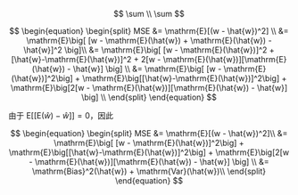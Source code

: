 $$
\sum \\
\sum
$$


$$
\begin{equation}
\begin{split}
MSE
 &= \mathrm{E}[(w - \hat{w})^2] \\
 &= \mathrm{E}\big[ [w - \mathrm{E}(\hat{w}) + \mathrm{E}(\hat{w}) - \hat{w}]^2 \big]\\
 &= \mathrm{E}\big[ [w - \mathrm{E}(\hat{w})]^2 + [\hat{w}-\mathrm{E}(\hat{w})]^2 + 2[w - \mathrm{E}(\hat{w})][\mathrm{E}(\hat{w}) - \hat{w}] \big] \\
 &= \mathrm{E}\big[ [w - \mathrm{E}(\hat{w})]^2\big] + \mathrm{E}\big[[\hat{w}-\mathrm{E}(\hat{w})]^2\big] + \mathrm{E}\big[2[w - \mathrm{E}(\hat{w})][\mathrm{E}(\hat{w}) - \hat{w}] \big] \\
\end{split}
\end{equation}
$$

由于 $\mathrm{E}\big[[\mathrm{E}(\hat{w}) - \hat{w}] \big]=0$，因此

$$
\begin{equation}
\begin{split}
MSE
 &= \mathrm{E}[(w - \hat{w})^2]\\
 &= \mathrm{E}\big[ [w - \mathrm{E}(\hat{w})]^2\big] + \mathrm{E}\big[[\hat{w}-\mathrm{E}(\hat{w})]^2\big] + \mathrm{E}\big[2[w - \mathrm{E}(\hat{w})][\mathrm{E}(\hat{w}) - \hat{w}] \big] \\
  &= \mathrm{Bias}^2(\hat{w}) + \mathrm{Var}(\hat{w})\\
\end{split}
\end{equation}
$$


